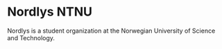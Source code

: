 # Nordlys NTNU

Nordlys is a student organization at the Norwegian University of Science and Technology. 